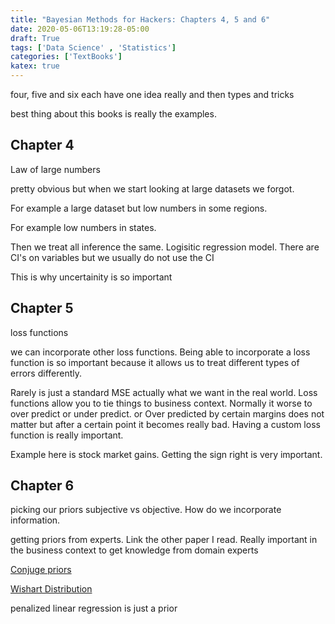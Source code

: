 ```yaml
---
title: "Bayesian Methods for Hackers: Chapters 4, 5 and 6"
date: 2020-05-06T13:19:28-05:00
draft: True
tags: ['Data Science' , 'Statistics']
categories: ['TextBooks']
katex: true
---
```


four, five and six each have one idea really and then types and tricks

best thing about this books is really the examples.

## Chapter 4

Law of large numbers

pretty obvious but when we start looking at large datasets we forgot.

For example a large dataset but low numbers in some regions.

For example low numbers in states.

Then we treat all inference the same. Logisitic regression model. There are CI's on variables but we usually do not use the CI

This is why uncertainity is so important

## Chapter 5

loss functions

we can incorporate other loss functions. Being able to incorporate a loss function is so important because it allows us to treat different types of errors differently.

Rarely is just a standard MSE actually what we want in the real world. Loss functions allow you to tie things to business context. Normally it worse to over predict or under predict. or Over predicted by certain margins does not matter but after a certain point it becomes really bad. Having a custom loss function is really important.

Example here is stock market gains. Getting the sign right is very important.

## Chapter 6

picking our priors
subjective vs objective. How do we incorporate information.

getting priors from experts. Link the other paper I read. Really important in the business context to get knowledge from domain experts

[Conjuge priors](https://en.wikipedia.org/wiki/Conjugate_prior#Table_of_conjugate_distributions)

[Wishart Distribution](https://en.wikipedia.org/wiki/Wishart_distribution)

penalized linear regression is just a prior


